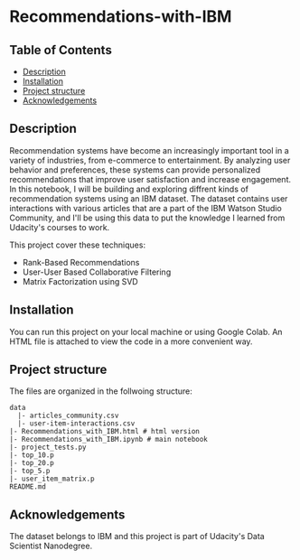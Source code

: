 # Recommendations-with-IBM

## Table of Contents
- <a href="#1"> Description </a>
- <a href="#2"> Installation </a>
- <a href="#3"> Project structure</a>
- <a href="#4"> Acknowledgements </a>

<a id='1'></a>
## Description

Recommendation systems have become an increasingly important tool in a variety of industries,
from e-commerce to entertainment. By analyzing user behavior and preferences,
these systems can provide personalized recommendations that improve user satisfaction and increase engagement. 
In this notebook, I will be building and exploring diffrent kinds of recommendation systems using an IBM dataset. 
The dataset contains user interactions with various articles that are a part of the IBM Watson Studio Community, 
and I'll be using this data to put the knowledge I learned from Udacity's courses to work.

This project cover these techniques:
- Rank-Based Recommendations
- User-User Based Collaborative Filtering
- Matrix Factorization using SVD
<a id='2'></a>
## Installation 
You can run this project on your local machine or using Google Colab. An HTML file is attached to view the code in a more convenient way.

<a id='3'></a>
## Project structure 

The files are organized in the follwoing structure: 

    data
      |- articles_community.csv
      |- user-item-interactions.csv
    |- Recommendations_with_IBM.html # html version
    |- Recommendations_with_IBM.ipynb # main notebook
    |- project_tests.py 
    |- top_10.p 
    |- top_20.p 
    |- top_5.p
    |- user_item_matrix.p 
    README.md
    
<a id='4'></a>
## Acknowledgements

The dataset belongs to IBM and this project is part of Udacity's Data Scientist Nanodegree. 
